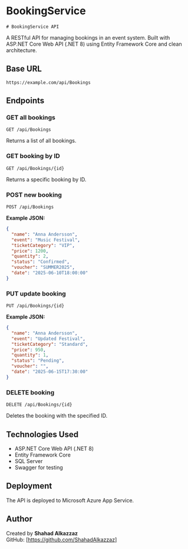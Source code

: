 # BookingService
    # BookingService API

A RESTful API for managing bookings in an event system. Built with ASP.NET Core Web API (.NET 8) using Entity Framework Core and clean architecture.

## Base URL
```
https://example.com/api/Bookings
```

## Endpoints

### GET all bookings
```
GET /api/Bookings
```
Returns a list of all bookings.

### GET booking by ID
```
GET /api/Bookings/{id}
```
Returns a specific booking by ID.

### POST new booking
```
POST /api/Bookings
```
**Example JSON:**
```json
{
  "name": "Anna Andersson",
  "event": "Music Festival",
  "ticketCategory": "VIP",
  "price": 1200,
  "quantity": 2,
  "status": "Confirmed",
  "voucher": "SUMMER2025",
  "date": "2025-06-10T18:00:00"
}
```

### PUT update booking
```
PUT /api/Bookings/{id}
```
**Example JSON:**
```json
{
  "name": "Anna Andersson",
  "event": "Updated Festival",
  "ticketCategory": "Standard",
  "price": 950,
  "quantity": 1,
  "status": "Pending",
  "voucher": "",
  "date": "2025-06-15T17:30:00"
}
```

### DELETE booking
```
DELETE /api/Bookings/{id}
```
Deletes the booking with the specified ID.

## Technologies Used
- ASP.NET Core Web API (.NET 8)
- Entity Framework Core
- SQL Server
- Swagger for testing

## Deployment
The API is deployed to Microsoft Azure App Service.

## Author
Created by **Shahad Alkazzaz**  
GitHub: [https://github.com/ShahadAlkazzaz]  
    
